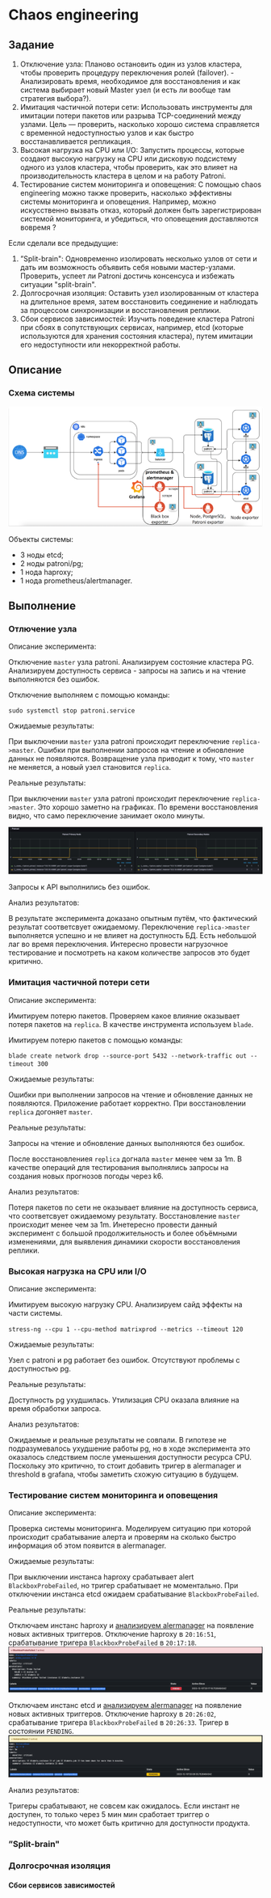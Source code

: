 # Chaos engineering

## Задание

1. Отключение узла: Планово остановить один из узлов кластера, чтобы проверить процедуру
   переключения ролей (failover). - Анализировать время, необходимое для восстановления и как
   система выбирает новый Master узел (и есть ли вообще там стратегия выбора?).
2. Имитация частичной потери сети: Использовать инструменты для имитации потери пакетов
   или разрыва TCP-соединений между узлами. Цель — проверить, насколько хорошо система
   справляется с временной недоступностью узлов и как быстро восстанавливается репликация.
3. Высокая нагрузка на CPU или I/O: Запустить процессы, которые создают высокую нагрузку на CPU или дисковую подсистему одного из узлов кластера, чтобы проверить, как это влияет на
   производительность кластера в целом и на работу Patroni.
4. Тестирование систем мониторинга и оповещения: С помощью chaos engineering можно также
   проверить, насколько эффективны системы мониторинга и оповещения. Например, можно
   искусственно вызвать отказ, который должен быть зарегистрирован системой мониторинга, и
   убедиться, что оповещения доставляются вовремя ?

Если сделали все предыдущие:
1. ”Split-brain": Одновременно изолировать несколько узлов от сети и дать им возможность
   объявить себя новыми мастер-узлами. Проверить, успеет ли Patroni достичь
   консенсуса и избежать ситуации "split-brain".
2. Долгосрочная изоляция: Оставить узел изолированным от кластера на длительное время, затем восстановить соединение и наблюдать за процессом синхронизации и
   восстановления реплики.
3. Сбои сервисов зависимостей: Изучить поведение кластера Patroni при сбоях в сопутствующих сервисах, например, etcd (которые используются для хранения состояния кластера),
   путем имитации его недоступности или некорректной работы.


## Описание

### Схема системы
![img.png](../images/schema.png)

Объекты системы:
 - 3 ноды etcd;
 - 2 ноды patroni/pg;
 - 1 нода haproxy;
 - 1 нода prometheus/alertmanager.

## Выполнение

### Отлючение узла

Описание эксперимента:

Отключение `master` узла patroni. Анализируем состояние кластера PG. 
Анализируем доступность сервиса - запросы на запись и на чтение выполняются без ошибок.

Отключение выполняем с помощью команды:
```
sudo systemctl stop patroni.service
```

Ожидаемые результаты:

При выключении `master` узла patroni происходит переключение `replica->master`.
Ошибки при выполнении запросов на чтение и обновление данных не появляются.
Возвращение узла приводит к тому, что `master` не меняется, а новый узел становится `replica`.

Реальные результаты:

При выключении `master` узла patroni происходит переключение `replica->master`. Это хорошо заметно на графиках.
По времени восстановления видно, что само переключение занимает около минуты.

![img.png](../images/img_4.png)

Запросы к API выполнились без ошибок.

Анализ результатов:

В результате эксперимента доказано опытным путём, что фактический результат соответсвует ожидаемому.
Переключение `replica->master` выполняется успешно и не влияет на доступность БД. Есть небольшой лаг во время переключения.
Интересно провести нагрузочное тестирование и посмотреть на каком количестве запросов это будет критично.

### Имитация частичной потери сети

Описание эксперимента:

Имитируем потерю пакетов. Проверяем какое влияние оказывает потеря пакетов на `replica`.
В качестве инструмента используем `blade`.

Имитируем потерю пакетов с помощью команды:
```
blade create network drop --source-port 5432 --network-traffic out --timeout 300
```

Ожидаемые результаты:

Ошибки при выполнении запросов на чтение и обновление данных не появляются. Приложение работает корректно.
При восстановлении `replica` догоняет `master`.

Реальные результаты:

Запросы на чтение и обновление данных выполняются без ошибок.

После восстановлениея `replica` догнала `master` менее чем за 1m. В качестве операций для тестирования выполнялись
запросы на создания новых прогнозов погоды через k6.


Анализ результатов:

Потеря пакетов по сети не оказывает влияние на доступность сервиса, что соответсвует ожидаемому результату.
Восстановление `master` происходит менее чем за 1m. Инетересно провести данный эксперимент с большой продолжительность и
более объёмными изменениями, для выявления динамики скорости восстановления реплики.


### Высокая нагрузка на CPU или I/O

Описание эксперимента:

Имитируем высокую нагрузку CPU. Анализируем сайд эффекты на части системы.

`stress-ng --cpu 1 --cpu-method matrixprod --metrics --timeout 120`

Ожидаемые результаты:

Узел с patroni и pg работает без ошибок. Отсутствуют проблемы с доступностью pg.

Реальные результаты:

Доступность pg ухудшилась. Утилизация CPU оказала влияние на время обработки запроса.


Анализ результатов:

Ожидаемые и реальные результаты не совпали. В гипотезе не подразумевалось ухудшение работы pg, но в
ходе эксперимента это оказалось следствием после уменьшения доступности ресурса CPU. Поскольку это
критично, то стоит добавить тригер в alermanager и threshold в grafana, чтобы заметить схожую ситуацию в будущем.


### Тестирование систем мониторинга и оповещения

Описание эксперимента:

Проверка системы мониторинга. Моделируем ситуацию при которой происходит срабатывание алерта и проверям на сколько
быстро информация об этом появится в alermanager.

Ожидаемые результаты:

При выключении инстанса haproxy срабатывает alert `BlackboxProbeFailed`, но тригер срабатывает не моментально.
При отключении инстанса etcd ожидаем срабатывание `BlackboxProbeFailed`.

Реальные результаты:

Отключаем инстанс haproxy и [анализируем alermanager](http://91.185.84.54:9090/alerts?search=) на появление новых активных триггеров.
Отключение haproxy в `20:16:51`, срабатывание тригера `BlackboxProbeFailed` в `20:17:18`.
![img.png](../images/img_5.png)

Отключаем инстанс etcd и [анализируем alermanager](http://91.185.84.54:9090/alerts?search=) на появление новых активных триггеров.
Отключение haproxy в `20:26:02`, срабатывание тригера `BlackboxProbeFailed` в `20:26:33`. Тригер в состоянии `PENDING`.
![img.png](../images/img_6.png)


Анализ результатов:

Тригеры срабатывают, не совсем как ожидалось. Если инстант не доступен, то только через 5 мин мин сработает триггер о
недоступности, что может быть критично для доступности продукта.

### ”Split-brain"

### Долгосрочная изоляция

#### Сбои сервисов зависимостей
